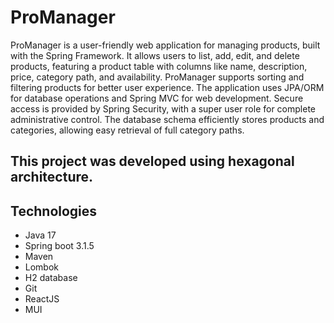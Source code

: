 # ProManager

ProManager is a user-friendly web application for managing products, built with the Spring Framework. 
It allows users to list, add, edit, and delete products, featuring a product table with columns like name, description, price, category path, and availability.
ProManager supports sorting and filtering products for better user experience. The application uses JPA/ORM for database operations and Spring MVC for web development. Secure access is provided by Spring Security,
with a super user role for complete administrative control.
The database schema efficiently stores products and categories, allowing easy retrieval of full category paths.

## This project was developed using hexagonal architecture.
## Technologies
- Java 17
- Spring boot 3.1.5
- Maven
- Lombok
- H2 database
- Git
- ReactJS
- MUI
